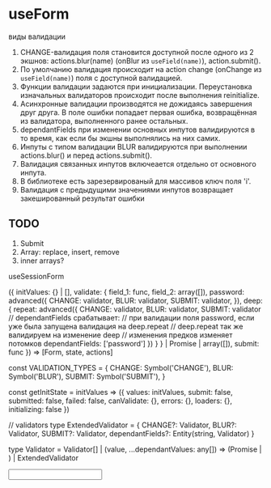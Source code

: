 # useForm

виды валидации
1. CHANGE-валидация поля становится доступной после одного из 2 экшнов: actions.blur(name) (onBlur из `useField(name)`), action.submit().
2. По умолчанию валидация происходит на action change (onChange из `useField(name)`) поля с доступной валидацией.
3. Функции валидации задаются при инициализации. Переустановка изначальных валидаторов происходит после выполнения reinitialize.
4. Асинхронные валидации производятся не дожидаясь завершения друг друга. В поле ошибки попадает первая ошибка, возвращённая из валидатора, выполненного ранее остальных.
5. dependantFields при изменении основных инпутов валидируются в то время, как если бы экшны выполнялись на них самих.
6. Инпуты с типом валидации BLUR валидируются при выполнении actions.blur() и перед actions.submit().
7. Валидация связанных инпутов включеается отдельно от основного инпута.
8. В библиотеке есть зарезервированый для массивов ключ поля 'i'.
9. Валидация с предыдущими значениями инпутов возвращает закешированный результат ошибки

## TODO
1. Submit
2. Array: replace, insert, remove
3. inner arrays?


useSessionForm


({
  initValues: {} | [],
  validate: {
    field_1: func,
    field_2: array([]),
    password: advanced({
      CHANGE: validator,
      BLUR: validator,
      SUBMIT: validator,
    }),
    deep: {
      repeat: advanced({
        CHANGE: validator,
        BLUR: validator,
        SUBMIT: validator
        // dependantFields срабатывает:
        // при валидации поля password, если уже была запущена валидация на deep.repeat
        // deep.repeat так же валидируем на изменение deep
        // изменения предков изменяет потомков
        dependantFields: ['password']
      })
    }
  } | Promise | array([]),
  submit: func
}) => [Form, state, actions]

const VALIDATION_TYPES = {
  CHANGE: Symbol('CHANGE'),
  BLUR: Symbol('BLUR'),
  SUBMIT: Symbol('SUBMIT'),
}

const getInitState = initValues => ({
  values: initValues,
  submit: false,
  submitted: false,
  failed: false,
  canValidate: {},
  errors: {},
  loaders: {},
  initializing: false
})

// validators
type ExtendedValidator = {
  CHANGE?: Validator,
  BLUR?: Validator,
  SUBMIT?: Validator,
  dependantFields?: Entity(string, Validator)
}

type Validator = Validator[] |
  (value, ...dependantValues: any[]) => (Promise | ) |
  ExtendedValidator

<Form>
  <Input name='k' />
</Form>

